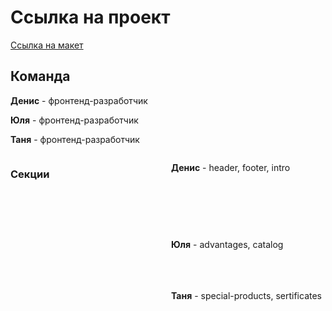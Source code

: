 # Ссылка на проект
<a href="https://www.figma.com/file/kJm0F20PPjTDsvsEJfpKK2/FREE-%7C-Cablerrr---Online-Cable-Wholesale-Store-(Community)-(Copy)?type=design&node-id=1314%3A7264&mode=design&t=IJLNkPblEdYLHM8k-1">Ссылка на макет</a>

<h2>Команда</h2>
	<p><b>Денис</b> - фронтенд-разработчик</p>
	<p><b>Юля</b> - фронтенд-разработчик</p>
	<p><b>Таня</b> - фронтенд-разработчик</p>
<div style="display: grid; grid-template-columns: 1fr 1fr; gap: 10px;">
	<h3>Секции</h3>
	<p><b>Денис</b> - header, footer, intro
	</p>
		<img src="https://d1.skrinshoter.ru/s/230124/4f1mFbUF.png?download=1&name=Скриншот-23-01-2024 16:23:15.png" alt=""> <br>
		<img src="https://skrinshoter.ru/sNvGmioMIqO?a" alt=""><br>
		<img src="https://skrinshoter.ru/sNvn7RrIbn2?a" alt="">
	<p><b>Юля</b> - advantages, catalog
</p>
	<img src="https://skrinshoter.ru/sNvJlsIbZUZ?a" alt=""><br>
	<img src="https://skrinshoter.ru/sNvvvtAzWhl?a" alt="">
	<p><b>Таня</b> - special-products, sertificates
	</p>
	<img src="https://skrinshoter.ru/sNvYMOacDEV?a" alt=""><br>
	<img src="https://skrinshoter.ru/sNvNuAZbYMT?a" alt="">
</div>